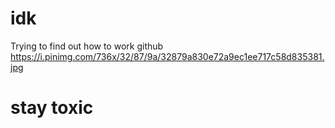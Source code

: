# idk
Trying to find out how to work github
https://i.pinimg.com/736x/32/87/9a/32879a830e72a9ec1ee717c58d835381.jpg
# stay toxic

